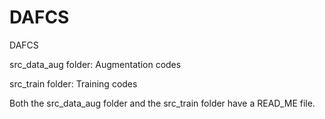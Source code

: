 # DAFCS
DAFCS

src_data_aug folder: Augmentation codes

src_train folder: Training codes

Both the src_data_aug folder and the src_train folder have a READ_ME file.

